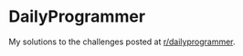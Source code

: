 # DailyProgrammer

My solutions to the challenges posted at [r/dailyprogrammer](https://www.reddit.com/r/dailyprogrammer).